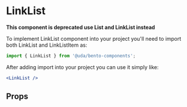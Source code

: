 # LinkList

**This component is deprecated use List and LinkList instead**

To implement LinkList component into your project you'll need to import both LinkList and LinkListItem as:

```jsx
import { LinkList } from '@uda/bento-components';
```

After adding import into your project you can use it simply like:

```jsx
<LinkList />
```

## Props

